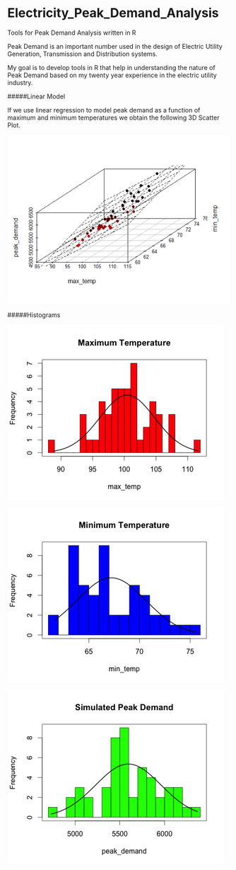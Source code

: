 Electricity_Peak_Demand_Analysis
================================

Tools for Peak Demand Analysis written in R

Peak Demand is an important number used in the design of Electric Utility Generation, Transmission and Distribution systems.

My goal is to develop tools in R that help in understanding the nature of Peak Demand based on my twenty year experience in the electric utility industry.   

#####Linear Model

If we use linear regression to model peak demand as a function of maximum and minimum temperatures we obtain the following 3D Scatter Plot. 

![Screenshot of Linear Model for Peak Demand](Images/linear_model.png)

#####Histograms

![Screenshot of Linear Model for Peak Demand](Images/max_temp_hist.png)

![Screenshot of Linear Model for Peak Demand](Images/min_temp_hist.png)

![Screenshot of Linear Model for Peak Demand](Images/peak_hist.png)
